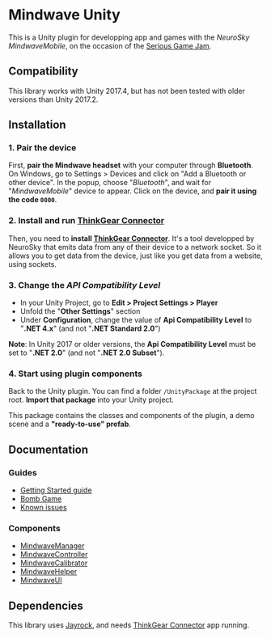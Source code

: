# Mindwave Unity

This is a Unity plugin for developping app and games with the *NeuroSky MindwaveMobile*, on the occasion of the [Serious Game Jam](https://www.eventbrite.fr/e/34697918408).

## Compatibility

This library works with Unity 2017.4, but has not been tested with older versions than Unity 2017.2.

## Installation

### 1. Pair the device

First, **pair the Mindwave headset** with your computer through **Bluetooth**. On Windows, go to Settings > Devices and click on "Add a Bluetooth or other device". In the popup, choose "*Bluetooth*", and wait for "*MindwaveMobile*" device to appear. Click on the device, and **pair it using the code `0000`**.

### 2. Install and run [ThinkGear Connector](http://developer.neurosky.com/docs/doku.php?id=thinkgear_connector_tgc)

Then, you need to **install [ThinkGear Connector](http://developer.neurosky.com/docs/doku.php?id=thinkgear_connector_tgc)**. It's a tool developped by NeuroSky that emits data from any of their device to a network socket. So it allows you to get data from the device, just like you get data from a website, using sockets.

### 3. Change the *API Compatibility Level*

* In your Unity Project, go to **Edit > Project Settings > Player**
* Unfold the "**Other Settings**" section
* Under **Configuration**, change the value of **Api Compatibility Level** to "**.NET 4.x**" (and not "**.NET Standard 2.0**")

**Note**: In Unity 2017 or older versions, the **Api Compatibility Level** must be set to "**.NET 2.0**" (and not "**.NET 2.0 Subset**").

### 4. Start using plugin components

Back to the Unity plugin. You can find a folder `/UnityPackage` at the project root. **Import that package** into your Unity project.

This package contains the classes and components of the plugin, a demo scene and a **"ready-to-use" prefab**.

## Documentation

### Guides

* [Getting Started guide](./Documentation/GettingStarted.md)
* [Bomb Game](./Documentation/BombGame.md)
* [Known issues](./Documentation/KnownIssues.md)

### Components

* [MindwaveManager](./Documentation/MindwaveManager.md)
* [MindwaveController](./Documentation/MindwaveController.md)
* [MindwaveCalibrator](./Documentation/MindwaveCalibrator.md)
* [MindwaveHelper](./Documentation/MindwaveHelper.md)
* [MindwaveUI](./Documentation/MindwaveUI.md)

## Dependencies

This library uses [Jayrock](https://github.com/atifaziz/Jayrock), and needs [ThinkGear Connector](http://developer.neurosky.com/docs/doku.php?id=thinkgear_connector_tgc) app running.